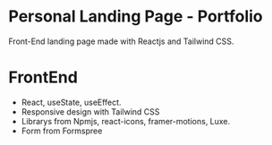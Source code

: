 # Personal Landing Page - Portfolio
Front-End landing page made with Reactjs and Tailwind CSS.

# FrontEnd
- React, useState, useEffect.
- Responsive design with Tailwind CSS
- Librarys from Npmjs, react-icons, framer-motions, Luxe.
- Form from Formspree
